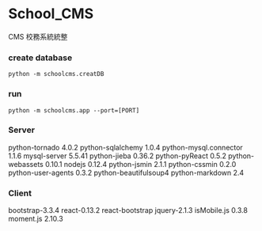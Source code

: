 # School_CMS
CMS 
校務系統統整

### create database
```
python -m schoolcms.creatDB
```

### run
```
python -m schoolcms.app --port=[PORT]
```

### Server
python-tornado 4.0.2
python-sqlalchemy 1.0.4
python-mysql.connector 1.1.6
mysql-server 5.5.41
python-jieba 0.36.2
python-pyReact 0.5.2
python-webassets 0.10.1
nodejs 0.12.4
python-jsmin 2.1.1
python-cssmin 0.2.0
python-user-agents 0.3.2
python-beautifulsoup4
python-markdown 2.4

### Client
bootstrap-3.3.4
react-0.13.2
react-bootstrap
jquery-2.1.3
isMobile.js 0.3.8
moment.js 2.10.3
